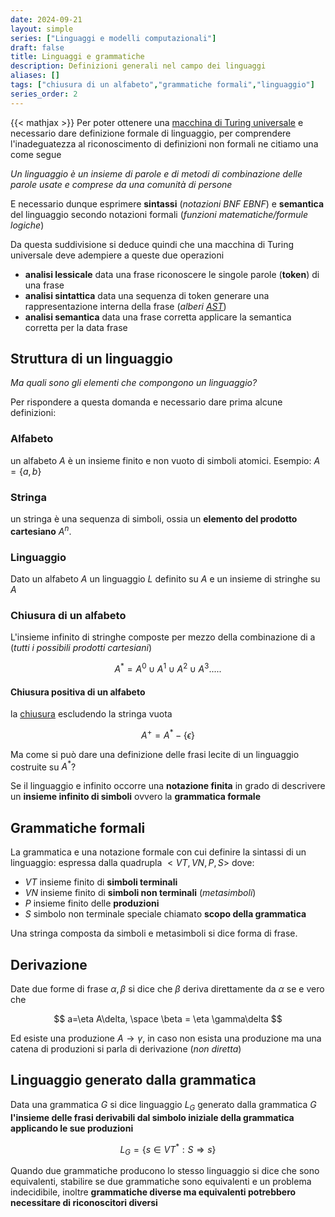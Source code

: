 ```yaml
---
date: 2024-09-21
layout: simple
series: ["Linguaggi e modelli computazionali"]
draft: false
title: Linguaggi e grammatiche
description: Definizioni generali nel campo dei linguaggi
aliases: []
tags: ["chiusura di un alfabeto","grammatiche formali","linguaggio"]
series_order: 2
---
```


{{< mathjax >}}
Per poter ottenere una [macchina di Turing universale](https://it.wikipedia.org/wiki/Macchina_di_Turing_universale) e necessario dare definizione formale di linguaggio, per comprendere l'inadeguatezza al riconoscimento di definizioni non formali ne citiamo una come segue

*Un linguaggio è un insieme di parole e di metodi di combinazione delle parole usate e comprese da una comunità di persone*

E necessario dunque esprimere **sintassi** (*notazioni BNF EBNF*) e **semantica** del linguaggio secondo notazioni formali (*funzioni matematiche/formule logiche*)

Da questa suddivisione si deduce quindi che una macchina di Turing universale deve adempiere a queste due operazioni

- **analisi lessicale** data una frase riconoscere le singole parole (**token**) di una frase
- **analisi sintattica** data una sequenza di token generare una rappresentazione interna della frase (*alberi [AST](/linguaggi_modelli_computazionali/interpreti#interpretazione-differita-(abstract-syntax-tree))*)
- **analisi semantica** data una frase corretta applicare la semantica corretta per la data frase

## Struttura di un linguaggio

*Ma quali sono gli elementi che compongono un linguaggio?*

Per rispondere a questa domanda e necessario dare prima alcune definizioni:

### Alfabeto

un alfabeto $A$ è un insieme finito e non vuoto di simboli atomici. Esempio: $A = \{ a, b \}$

### Stringa

un stringa è una sequenza di simboli, ossia un **elemento del prodotto cartesiano** $A^n$.

### Linguaggio

Dato un alfabeto $A$ un linguaggio $L$ definito su $A$ e un insieme di stringhe su $A$

### Chiusura di un alfabeto

L'insieme infinito di stringhe composte per mezzo della combinazione di a (*tutti i possibili prodotti cartesiani*)

$$
A^* = A^0 \cup A^1 \cup A^2 \cup A^3 .....
$$

#### Chiusura positiva di un alfabeto

la [chiusura](/linguaggi_modelli_computazionali/linguaggi_grammatiche#chiusura-di-un-alfabeto) escludendo la stringa vuota

$$
A^+=A^* - \{\epsilon \}
$$

Ma come si può dare una definizione delle frasi lecite di un linguaggio costruite su $A^*$?

Se il linguaggio e infinito occorre una **notazione finita** in grado di descrivere un **insieme infinito di simboli** ovvero la **grammatica formale**

## Grammatiche formali

La grammatica e una notazione formale con cui definire la sintassi di un linguaggio: espressa dalla quadrupla $<VT,VN,P,S>$ dove:

- $VT$ insieme finito di **simboli terminali**
- $VN$ insieme finito di **simboli non terminali** (*metasimboli*)
- $P$ insieme finito delle **produzioni**
- $S$ simbolo non terminale speciale chiamato **scopo della grammatica**

Una stringa composta da simboli e metasimboli si dice forma di frase.

## Derivazione

Date due forme di frase $\alpha,\beta$ si dice che $\beta$ deriva direttamente da $\alpha$ se e vero che

$$
a=\eta A\delta, \space \beta = \eta \gamma\delta
$$

Ed esiste una produzione $A \rightarrow \gamma$, in caso non esista una produzione ma una catena di produzioni si parla di derivazione (*non diretta*)

## Linguaggio generato dalla grammatica

Data una grammatica $G$ si dice linguaggio $L_G$ generato dalla grammatica $G$ **l'insieme delle frasi derivabili dal simbolo iniziale della grammatica applicando le sue produzioni**

$$
L_G = \{ s \in VT^{*}: S\Rightarrow s\}
$$

Quando due grammatiche producono lo stesso linguaggio si dice che sono equivalenti, stabilire se due grammatiche sono equivalenti e un problema indecidibile, inoltre **grammatiche diverse ma equivalenti potrebbero necessitare di riconoscitori diversi**
